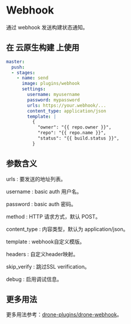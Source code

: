# Webhook

通过 webhook 发送构建状态通知。

## 在 云原生构建 上使用

```yml
master:
  push:
  - stages:
    - name: send
      image: plugins/webhook
      settings:
        username: myusername
        password: mypassword
        urls: https://your.webhook/...
        content_type: application/json
        template: |
          {
            "owner": "{{ repo.owner }}",
            "repo": "{{ repo.name }}",
            "status": "{{ build.status }}",
          }
```

## 参数含义

urls
: 要发送的地址列表。

username
: basic auth 用户名。

password
: basic auth 密码。

method
: HTTP 请求方式，默认 POST。

content_type
: 内容类型，默认为 application/json。

template
: webhook自定义模版。

headers
: 自定义header映射。

skip_verify
: 跳过SSL verification。

debug
: 启用调试信息。

## 更多用法

更多用法参考：[drone-plugins/drone-webhook](https://github.com/drone-plugins/drone-webhook)。
